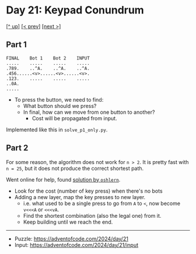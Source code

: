 # Day 21: Keypad Conundrum

[[^ up]](../../README.asciidoc) [[< prev]](../day-20/README.MD) [[next >]](../day-22/README.MD) <!-- [[solution ✨]](./solve.py) -->

<!-- article begin -->

## Part 1

```text
FINAL    Bot 1    Bot 2    INPUT
.....    .....    .....    .....
.789.    ..^A.    ..^A.    ..^A.
.456......<v>......<v>......<v>.
.123.    .....    .....    .....
..0A.
.....
```

- To press the button, we need to find:
    - What button should we press?
    - In final, how can we move from one button to another?
        - Cost will be propagated from input.

Implemented like this in `solve_p1_only.py`.

## Part 2

For some reason, the algorithm does not work for `n > 2`. It is pretty fast with `n = 25`,
but it does not produce the correct shortest path.

Went online for help, found [solution by
`oshlern`](https://github.com/oshlern/adventofcode/blob/main/advent24/2024/python/18/concise.py).

- Look for the cost (number of key press) when there's no bots
- Adding a new layer, map the key presses to new layer.
    - i.e. what used to be a single press to go from `A` to `<`, now become `v<<<A` or `<<<vA`.
    - Find the shortest combination (also the legal one) from it.
    - Keep building until we reach the end.

<!-- article end -->

---

* Puzzle: https://adventofcode.com/2024/day/21
* Input: https://adventofcode.com/2024/day/21/input

